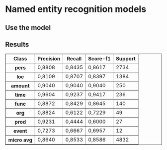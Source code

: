 # Named entity recognition models

## Use the model



## Results

<table border="1">
<thead>
  <tr>
    <th>Class</th>
    <th class="tg-0lax">Precision</th>
    <th class="tg-0lax">Recall</th>
    <th class="tg-0lax">Score-f1</th>
    <th class="tg-0lax">Support</th>
  </tr>
</thead>
<tbody>
  <tr>
    <th class="tg-0lax">pers</th>
    <td class="tg-0lax">0,8808</td>
    <td class="tg-0lax">0,8435</td>
    <td class="tg-0lax">0,8617</td>
    <td class="tg-0lax">2734</td>
  </tr>
  <tr>
    <th class="tg-0lax">loc</th>
    <td class="tg-0lax">0,8109</td>
    <td class="tg-0lax">0,8707</td>
    <td class="tg-0lax">0,8397</td>
    <td class="tg-0lax">1384</td>
  </tr>
  <tr>
    <th class="tg-0lax">amount</th>
    <td class="tg-0lax">0,9040</td>
    <td class="tg-0lax">0,9040</td>
    <td class="tg-0lax">0,9040</td>
    <td class="tg-0lax">250</td>
  </tr>
  <tr>
    <th class="tg-0lax">time</th>
    <td class="tg-0lax">0,9604</td>
    <td class="tg-0lax">0,9237</td>
    <td class="tg-0lax">0,9417</td>
    <td class="tg-0lax">236</td>
  </tr>
  <tr>
    <th class="tg-0lax">func</th>
    <td class="tg-0lax">0,8872</td>
    <td class="tg-0lax">0,8429</td>
    <td class="tg-0lax">0,8645</td>
    <td class="tg-0lax">140</td>
  </tr>
  <tr>
    <th class="tg-0lax">org</th>
    <td class="tg-0lax">0,8824</td>
    <td class="tg-0lax">0,6122</td>
    <td class="tg-0lax">0,7229</td>
    <td class="tg-0lax">49</td>
  </tr>
  <tr>
    <th class="tg-0lax">prod</th>
    <td class="tg-0lax">0,9231</td>
    <td class="tg-0lax">0,4444</td>
    <td class="tg-0lax">0,6000</td>
    <td class="tg-0lax">27</td>
  </tr>
  <tr>
    <th class="tg-0lax">event</th>
    <td class="tg-0lax">0,7273</td>
    <td class="tg-0lax">0,6667</td>
    <td class="tg-0lax">0,6957</td>
    <td class="tg-0lax">12</td>
  </tr>
  <tr>
    <th class="tg-0lax">micro avg</th>
    <td class="tg-0lax">0,8640</td>
    <td class="tg-0lax">0,8533</td>
    <td class="tg-0lax">0,8586</td>
    <td class="tg-0lax">4832</td>
  </tr>
</tbody>
</table>
